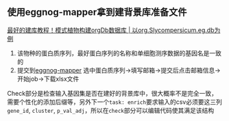 
## 使用eggnog-mapper拿到建背景库准备文件
[最好的建库教程！模式植物构建orgDb数据库 | 以org.Slycompersicum.eg.db为例](https://mp.weixin.qq.com/s/b8OrDKJJGdXwF9B1C7l6zg)

1. 该物种的蛋白质序列，最好蛋白序列的名称和单细胞测序数据的基因名是一致的
2. 提交到[eggnog-mapper](http://eggnog-mapper.embl.de/)
选中蛋白质序列→填写邮箱→提交后点击邮箱信息→开始job→下载xlsx文件

Check部分是检查输入基因集是否在建好的背景库中，很大概率不是完全一致，需要个性化的添加后缀等，另外下一个`task: enrich`要求输入的csv必须要这三列`gene_id`, `cluster`, `p_val_adj`，所以在`check`部分可以编辑代码使其满足该结构